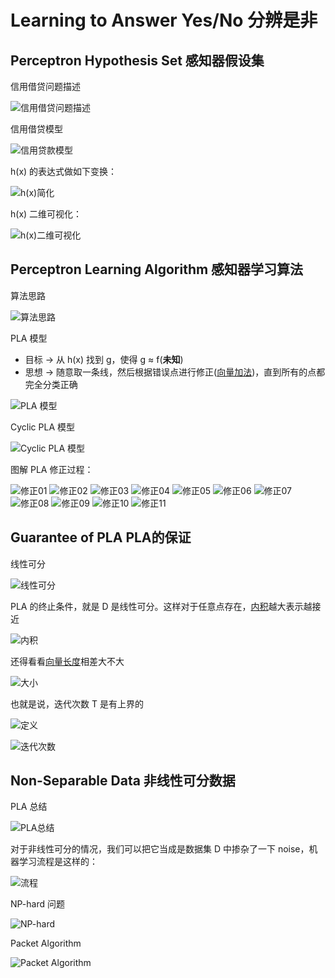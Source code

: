# Learning to Answer Yes/No 分辨是非
## Perceptron Hypothesis Set 感知器假设集
信用借贷问题描述

![信用借贷问题描述](/images/yn01.png)

信用借贷模型

![信用贷款模型](/images/yn02.png)

h(x) 的表达式做如下变换：

![h(x)简化](/images/yn03.png)

h(x) 二维可视化：

![h(x)二维可视化](/images/yn04.png)

## Perceptron Learning Algorithm 感知器学习算法
算法思路

![算法思路](/images/yn05.png)

PLA 模型
- 目标 -> 从 h(x) 找到 g，使得 g ≈ f(**未知**)
- 思想 -> 随意取一条线，然后根据错误点进行修正([向量加法](/note/SC/向量加法.md))，直到所有的点都完全分类正确

![PLA 模型](/images/yn06.png)

Cyclic PLA 模型

![Cyclic PLA 模型](/images/yn07.png)

图解 PLA 修正过程：

![修正01](/images/xz01.png) ![修正02](/images/xz02.png) ![修正03](/images/xz03.png)
![修正04](/images/xz04.png) ![修正05](/images/xz05.png) ![修正06](/images/xz06.png)
![修正07](/images/xz07.png) ![修正08](/images/xz08.png) ![修正09](/images/xz09.png)
![修正10](/images/xz10.png) ![修正11](/images/xz11.png) 

## Guarantee of PLA PLA的保证
线性可分

![线性可分](/images/yn08.png)

PLA 的终止条件，就是 D 是线性可分。这样对于任意点存在，[内积](/note/SC/向量内积.md)越大表示越接近

![内积](/images/yn09.png)

还得看看[向量长度](/note/SC/向量大小.md)相差大不大
	
![大小](/images/yn10.png)

也就是说，迭代次数 T 是有上界的

![定义](/images/gpla06.jpg)

![迭代次数](/images/gpla05.png)

## Non-Separable Data 非线性可分数据
PLA 总结

![PLA总结](/images/yn11.png)

对于非线性可分的情况，我们可以把它当成是数据集 D 中掺杂了一下 noise，机器学习流程是这样的：

![流程](/images/yn12.png)

NP-hard 问题

![NP-hard](/images/yn13.png)

Packet Algorithm

![Packet Algorithm](/images/yn14.png)
